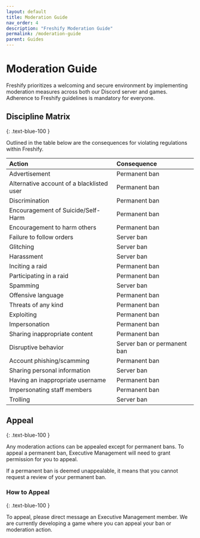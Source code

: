 ```yaml
---
layout: default
title: Moderation Guide
nav_order: 4
description: "Freshify Moderation Guide"
permalink: /moderation-guide
parent: Guides
---
```


# Moderation Guide
Freshify prioritizes a welcoming and secure environment by implementing moderation measures across both our Discord server and games. Adherence to Freshify guidelines is mandatory for everyone.

## Discipline Matrix
{: .text-blue-100 }

Outlined in the table below are the consequences for violating regulations within Freshify.

| Action                                    | Consequence                                   |
|:--------------------------------------|:------------------------------------------|
| Advertisement                      | Permanent ban |
| Alternative account of a blacklisted user | Permanent ban                              |
| Discrimination                      | Permanent ban                              |
| Encouragement of Suicide/Self-Harm | Permanent ban                              |
| Encouragement to harm others         | Permanent ban                              |
| Failure to follow orders          | Server ban                                   |
| Glitching                                 | Server ban                                   |
| Harassment                            | Server ban                                   |
| Inciting a raid                         | Permanent ban                                   |
| Participating in a raid | Permanent ban |
| Spamming                             | Server ban                                   |
| Offensive language               | Permanent ban                              |
| Threats of any kind               | Permanent ban                              |
| Exploiting                              | Permanent ban                              |
| Impersonation                      | Permanent ban                              |
| Sharing inappropriate content | Permanent ban             |
| Disruptive behavior  | Server ban or permanent ban                  |
| Account phishing/scamming   | Permanent ban                              |
| Sharing personal information | Server ban           |
| Having an inappropriate username |  Permanent ban   |
| Impersonating staff members  | Permanent ban                              |
| Trolling                     | Server ban                                        |


## Appeal
{: .text-blue-100 }

Any moderation actions can be appealed except for permanent bans. To appeal a permanent ban, Executive Management will need to grant permission for you to appeal.

If a permanent ban is deemed unappealable, it means that you cannot request a review of your permanent ban.

### How to Appeal
{: .text-blue-100 }

To appeal, please direct message an Executive Management member. We are currently developing a game where you can appeal your ban or moderation action.
 



